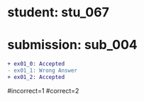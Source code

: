 # student: stu_067
# submission: sub_004

```diff
+ ex01_0: Accepted
- ex01_1: Wrong Answer
+ ex01_2: Accepted
```
#incorrect=1
#correct=2
